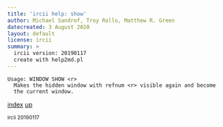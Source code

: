 ```yaml
---
title: 'ircii help: show'
author: Michael Sandrof, Troy Rollo, Matthew R. Green
datecreated: 3 August 2020
layout: default
license: ircii
summary: >
  ircii version: 20190117
  create with help2md.pl
---
```

```
Usage: WINDOW SHOW <r>	 
  Makes the hidden window with refnum <r> visible again and become
  the current window.
```

[index](index.html)
[up](..)

<small> ircii 20190117 </small>
